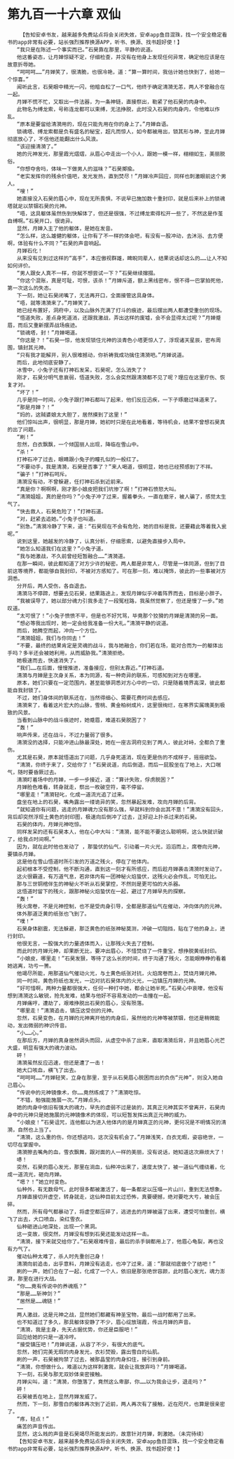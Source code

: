 # 第九百一十六章 双仙
        【告知安卓书友，越来越多免费站点将会关闭失效，安卓app鱼目混珠，找一个安全稳定看书的app非常有必要，站长强烈推荐换源APP，听书、换源、找书超好使！】
       “我只是在陈述一个事实而已。”石昊靠在那里，平静的说道。
       他这番姿态，让月婵惊疑不定，仔细检查，并没有在他身上发现任何异常，确定他应该是在故意折辱她。
       “呵呵呵……”月婵笑了，很清脆，也很冷艳，道：“算一算时间，我估计她也快到了，给她一个惊喜。”
       闻听此言，石昊眼中精光一闪，他暗自松了一口气，他终于确定清漪无恙，两人不曾融合在一起。
       月婵不慌不忙，又取出一件法器，为一条神链，直接祭出，勒紧了他石昊的肉身中。
       此物名为缚龙索，号称连龙都可以束缚，无法挣脱，此时没入石昊的肉身内，令他难以作乱。
       “原本是要留给清漪用的，现在只能先用在你的身上了。”月婵自语。
       锁魂塔、缚龙索都是负有盛名的秘宝，超凡而惊人，如今都被用出，锁其形与神，至此月婵彻底放心了，不信他还能翻出什么风浪。
       “该迎接清漪了。”
       她的元神发光，那里霞光熠熠，从眉心中走出一个小人，跟她一模一样，栩栩如生，美丽脱俗。
       “你想夺舍吗，体味一下做男人的滋味？”石昊揶揄。
       “老实发挥你的残余价值吧，发光发热，直到焚尽！”月婵冷声回应，同样也刺激眼前这个男人。
       “嗖！”
       她直接没入石昊的眉心中，现在无所畏惧，不说早已施加数十重封印，就是后来补上的锁魂塔就足以禁锢石昊的元神。
       “唔，这具躯体虽然伤到快解体了，但还是很强，不过缚龙索得松开一些了，不然这是作茧自缚啊。”石昊开口，很诡异。
       显然，月婵入主了他的躯体，是她在发音。
       “怎么样，这么雄健的躯体，让你有了不一样的体会吧，有没有一股冲动，去沐浴、去方便啊，体验有什么不同？”石昊的声音响起。
       月婵石化！
       从来没有见到过这样的“高手”，本应傲视群雄，睥睨同辈人，结果说话却这么的……让人不知如何评价。
       “男人跟女人真不一样，你就不想尝试一下？”石昊继续撺掇。
       “你这个混账，真是可耻，可恨，该杀！”月婵斥道，额上黑线密布，恨不得一巴掌拍死他，第一次这么的失态。
       下一刻，她让石昊闭嘴了，无法再开口，全面接管这具身体。
       “唔，就等清漪来了。”月婵笑了。
       她已经布置好，洞府中，以及山脉外充满了打斗的痕迹，最后摆出两人都遭受重创的现场。
       “悟道失败，差点身死道消，还跟我激战，弄出这样的废墟，会不会显得太过呢？”月婵蹙眉，而后又重新摆弄战场痕迹。
       “锁魂塔，封！”月婵喝道。
       “你这是？！”石昊一惊，他发现锁住元神的淡青色小塔更惊人了，浮现诸天星辰，密布周围，镇封其元神。
       “只有我才能解开，别人很难撼动，你祈祷我成功擒住清漪吧。”月婵说道。
       而后，此地彻底安静了。
       冰雪中，小兔子还有打神石发呆，石昊呢，怎么消失了？
       刚才，石昊分明气息衰弱，悟道失败，怎么会突然跟清漪都不见了呢？理应在这里疗伤、恢复才对。
       “坏了！”
       几乎是同一时间，小兔子跟打神石都叫了起来，他们反应迅疾，一下子琢磨过味道来了。
       “那是月婵？！”
       “妈的，这贼婆娘太大胆了，居然摸到了这里！”
       他们惊叫出声，很明显，那是月婵，她初时只是在此地看着，等待机会，结果不曾想石昊真的出了问题。
       “刷！”
       忽然，白衣飘飘，一个倾国丽人出现，降临在雪山中。
       “杀！”
       打神石冲了过去，眼睛跟小兔子的瞳孔似的一般红了。
       “不要动手，我是清漪，石昊是否事了？”来人喝道，很明显，她也已经预感到了不祥。
       “骗子！”打神石呵斥。
       清漪没有动，不曾躲避，任打神石杀到近前来。
       “真是你？啊啊啊，刚才那小娘皮把我们坑惨了啊！”打神石愤怒大叫。
       “清漪姐姐，真的是你吗？”小兔子冲了过来，握着拳头，一直在磨牙，被人骗了，感觉太生气了。
       “快去救人，石昊危险了！”打神石道。
       “对，赶紧去追她。”小兔子也叫道。
       “别急。”清漪冷静了下来，道：“石昊现在不会有危险，她的目标是我，还要藉此等着我入瓮呢。”
       说到这里，她越发的冷静了，认真分析，仔细思索，以避免直接步入局中。
       “她怎么知道我们在这里？”小兔子道。
       “我与她激战，不久前曾经短暂融合……”清漪道。
       在那一瞬间，彼此都知道了对方少许的秘密。两人都是非常人，尽管是一体同源，但到了目前这等境界，都能够自我封印，不被对方感知了。可在那一刻，难以掩饰，彼此的一些事被对方洞悉。
       分开后，两人受伤，各自退去。
       清漪马不停蹄，想要去见石昊，结果路途上，发现月婵似乎冲着阵界而去，目标是小胖子。
       “我被误导了，她以部分魂力引我多走了一段冤枉路，我虽然觉察了，但还是慢了一步。”她叹道。
       “太可恨了！”小兔子愤愤不平，但是也不好咒骂，毕竟那个狡猾的月婵是清漪的另一面。
       “想必等我出现时，她一定会给我准备一份大礼。”清漪平静的说道。
       而后，她腾空而起，冲向一个方位。
       “清漪姐姐，我们与你同去！”
       “不要，最终的结果肯定是灵魂的战斗，我与她融合，你们若在场，能对合而为一的躯体出手吗？多半还会被她利用，从而威胁我。”清漪拒绝。
       她极速而去，快速消失了。
       “我们……在后面，慢慢推进，准备接应，但别太靠近。”打神石道。
       清漪与月婵是主次身关系，本为同源，有一种奇异的联系，可感知到对方在哪里。
       原本，她们只要在一定范围内，甚至能够洞悉对方心中的一切，只是随着境界高深，彼此都能自我封锁了。
       不过，她们身体间的联系还在，当然得细心、需要花费时间去感应。
       清漪来了，看着这片宏大的山脉，雪桃、黄金柏树成片，这里很绚烂，在寒界实属瑰美到极致的风景。
       当看到山脉中的战斗痕迹时，她蹙眉，难道石昊脱困了？
       “轰！”
       响声传来，还在战斗，不过力量弱了很多。
       清漪没的选择，只能冲进山脉最深处，她在一座古洞府见到了两人，彼此对峙，全都负了重伤。
       尤其是石昊，原本就悟道出了问题，几乎身死道消，现在更是伤的不成样子，摇摇欲坠。
       “清漪，你终于来了，交给你了！”石昊说道，向后倒退，而后一屁股坐在了地上，大口喘气，随时要昏厥过去。
       清漪盯着场中的月婵，一步一步接近，道：“算计失败，俘虏脱困？”
       月婵脸色难看，转身就走，祭出一枚破空符，毫不停留。
       “哪里走！”清漪轻叱，化成一道流光追了过来。
       盘坐在地上的石昊，嘴角露出一缕诡异的笑，忽然暴起发难，攻向月婵的后背。
       “就知道你有问题，逃走的月婵魂力没有那么强，早就料到你会出其不意！”清漪没有回头，背后却突然浮现土黄色的封印图，极速向后倒冲了过去，正好迎上扑杀过来的石昊。
       石昊的体内，月婵元神吃惊。
       同样发呆的还有石昊本人，他在心中大叫：“清漪，能不能不要这么聪明啊，这么快就识破了，给我点时间啊。”
       因为，就在此时他也发动了 ，那蛰伏的仙气，引动着一片火光，滔滔而上，席卷向元神，要镇杀月婵。
       这是他在雪山悟道时所引发的万道之残火，停在了他体内。
       起初根本不受控制，他不断沟通，直到这一刻才有所感应，而后趁月婵袭击清漪时发动了。
       这火很霸道，有万道气息，若非体内有一团神秘火焰蛰伏，这残火必会作乱，可怕无比。
       那与三世铜棺伴生的神秘火不听从石昊掌控，不然则是更可怕的大杀器。
       这悟道时留下的残火，跟那神秘火焰蛰伏在一起，避过了月婵早先的探察。
       “轰！”
       残火席卷，不是元神控制，也不是受肉身引导，全都是那道仙气在催动，冲向体内的元神。
       体外那道泛黄的纸张也飞到了。
       “噗！”
       石昊身体剧震，无法躲避，那泛黄色的纸张神秘莫测，冲破一切阻挡，贴在了他的身上，进行封印。
       他很无言，一股强大的力量透体而入，让那残火失去了控制。
       而此时的月婵元神，却果断无比，要冲出眉心，不惜焚烧了一件重宝，想挣脱黄纸封印。
       “小娘皮，哪里走！”石昊发狠，等待了这么长的时间，终于沟通了残火，怎能眼睁睁的看着她逃离，功亏一篑。
       他竭尽所能，用那道仙气催动火光，与土黄色纸张对抗，火焰席卷而上，焚烧月婵元神。
       同一时间，黄色符纸也发光，一边对抗石昊体内的火光，一边镇压月婵的元神。
       “好可惜啊，两种力量都很强大，任何一种打中她，都会让她半死。”石昊心中哀嚎，他没有想到清漪这么敏锐，抢先发难，结果与他好不容易发动的一击撞在一起。
       月婵痛哼，遭劫了，艰难挣脱出石昊的眉心，没有殒落。
       “哪里走！”清漪追击，镇压这受创的元神。
       忽然，石昊变色，在月婵的元神离开他的肉身后，虽然他的元神等被禁锢，但还是稍微能动，发出微弱的神识传音。
       “小……心。”
       在那后方，月婵的真身居然调头而回，从虚空中杀了出来，直取清漪后背，并且她眉心光芒大盛，明显有强大的魂力波动。
       砰！
       清漪虽然反应迅速，但还是遭了一击！
       她大口咳血，横飞了出去。
       “呵呵呵……”月婵轻笑，立身在那里，至于从石昊眉心脱困而出的负伤“元神”，则没入她自己眉心。
       “传说中的元神镜像术，你……竟然练成了？”清漪吃惊。
       “不错，勉强能施展一次。”月婵点头。
       她的肉身中依旧有强大的魂力，早先的虚弱不过是装的，其真正元神其实不曾离开，石昊肉身中的元神只是她施展的元神镜像术的体现，可以短暂发挥出真正元神的威力。
       “小娘皮！”石昊诅咒，连他都以为进入他体内的是月婵真正的元神，更何况是不明情况的清漪，自然也上当了。
       “清漪，这么重的伤，你还想逃吗，这次没有机会了。”月婵浅笑，白衣无暇，姿容绝世，一切尽在掌握中。
       清漪擦去嘴角的血，雪衣飘舞，跟对面的人一样的美丽，没有说话，她知道这次麻烦大了！
       哧！
       突然，石昊的眉心发光，那里在淌血，仙种冲出来了，速度太快了，被一道仙气缠绕着，化成一道流光，砸向月婵。
       “嗯？！”她立时变色。
       仙种外，有无数母气，此时很多都被激活了，每一条都足以压塌一片山川，重到无法想象。
       月婵直接切开虚空，转身就走，这仙种目前太过恐怖，真要硬撼，绝对要吃大亏，被会压碎。
       然而，所有母气都暴动了，将虚空都压碎了，逃进去的月婵被逼了出来，遭受可怕重创，横飞了出去，大口喷血，染红雪衣。
       仙种砸进山地深处，出现一个黑洞。
       这一变故，很突然，月婵没有想到石昊还能发动这样一击。
       “清漪，接下来就交给你了。”石昊艰难传音，最后的杀手锏都用上了，他眉心龟裂，再也没有力气了。
       催动仙种太难了，杀人时先重创己身！
       清漪向前追击，出乎意料，月婵没有逃走，也冲了过来，道：“那就彻底做个了结吧！”
       刷的一声，她们合在了一起，化成了一个人，依旧是那张绝世容颜，此时眉心发光，魂力澎湃，那里在进行大战。
       “你……竟有传说中的养魂瓶？”
       “那是……斩神剑？”
       “居然是……魂链！”
       ……
       两人激战，这是元神之战，显然她们都藏有神圣宝物，最后一战时都用了出来。
       也不知道过了多久，那具躯体安静了不少，眉心绽放瑞霞，传出月婵的声音。
       “清漪，我是主身，先天占据优势，你还是臣服吧！”
       回应给她的只是一道冷哼。
       “接受镇压吧！”月婵说道，从容了不少，有很大的底气。
       忽然，她们完美无瑕的肉身发光，衣衫焚毁，露出雪白的仙肌。
       刷的一声，石昊被拘禁了过去，被那晶莹的肉身扣住，接引到身前。
       “清漪，你想做什么，难道以为这样刺激我，就会让我放弃吗？”月婵喝道。
       下一刻，石昊与那无双妙体亲密接触。
       月婵尖叫，道：“清漪，你堕落了，竟然这么卑鄙，你……以为我会让步，退走吗？”
       砰！
       石昊被丢在地上，显然月婵发威了。
       然而，下一刻，那雪白的躯体再次到了近前，两人再次有了接触，近在咫尺，也算是很亲密了。
       “疼，轻点！”
       痛苦的声音传出。
       显然，这么贱的声音是石昊竭尽所能发出的，故意针对月婵，刺激她。（未完待续）
       【告知安卓书友，越来越多免费站点将会关闭失效，安卓app鱼目混珠，找一个安全稳定看书的app非常有必要，站长强烈推荐换源APP，听书、换源、找书超好使！】